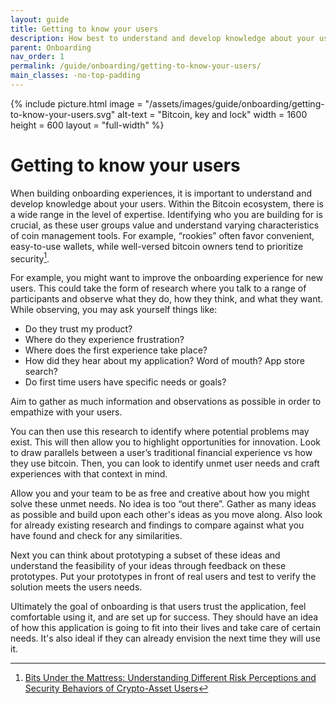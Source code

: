 ```yaml
---
layout: guide
title: Getting to know your users
description: How best to understand and develop knowledge about your users.
parent: Onboarding
nav_order: 1
permalink: /guide/onboarding/getting-to-know-your-users/
main_classes: -no-top-padding
---
```


{% include picture.html
   image = "/assets/images/guide/onboarding/getting-to-know-your-users.svg"
   alt-text = "Bitcoin, key and lock"
   width = 1600
   height = 600
   layout = "full-width"
%}

# Getting to know your users

When building onboarding experiences, it is important to understand and develop knowledge about your users.
Within the Bitcoin ecosystem, there is a wide range in the level of expertise. Identifying who you are building for is crucial, as these user groups value and understand varying characteristics of coin management tools. For example, “rookies” often favor convenient, easy-to-use wallets, while well-versed bitcoin owners tend to prioritize security[^1].

For example, you might want to improve the onboarding experience for new users. This could take the form of research where you talk to a range of participants and observe what they do, how they think, and what they want. While observing, you may ask yourself things like:

* Do they trust my product? 
* Where do they experience frustration?
* Where does the first experience take place?
* How did they hear about my application? Word of mouth? App store search? 
* Do first time users have specific needs or goals?

Aim to gather as much information and observations as possible in order to empathize with your users.

You can then use this research to identify where potential problems may exist. This will then allow you to highlight opportunities for innovation. Look to draw parallels between a user’s traditional financial experience vs how they use bitcoin. Then, you can look to identify unmet user needs and craft experiences with that context in mind. 

Allow you and your team to be as free and creative about how you might solve these unmet needs. No idea is too “out there”. Gather as many ideas as possible and build upon each other's ideas as you move along. Also look for already existing research and findings to compare against what you have found and check for any similarities. 

Next you can think about prototyping a subset of these ideas and understand the feasibility of your ideas through feedback on these prototypes. Put your prototypes in front of real users and test to verify the solution meets the users needs.

Ultimately the goal of onboarding is that users trust the application, feel comfortable using it, and are set up for success. They should have an idea of how this application is going to fit into their lives and take care of certain needs. It's also ideal if they can already envision the next time they will use it.

[^1]:[Bits Under the Mattress: Understanding Different Risk Perceptions and Security Behaviors of Crypto-Asset Users](https://voskart.de/pdf/bits_under_mattress.pdf)